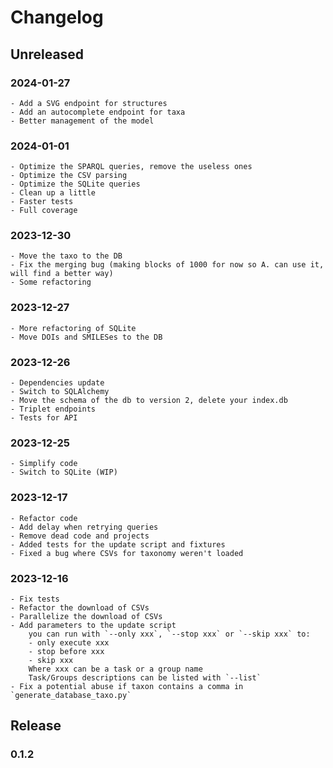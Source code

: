 # Changelog

## Unreleased

### 2024-01-27

    - Add a SVG endpoint for structures
    - Add an autocomplete endpoint for taxa
    - Better management of the model

### 2024-01-01

    - Optimize the SPARQL queries, remove the useless ones
    - Optimize the CSV parsing
    - Optimize the SQLite queries
    - Clean up a little
    - Faster tests
    - Full coverage

### 2023-12-30

    - Move the taxo to the DB
    - Fix the merging bug (making blocks of 1000 for now so A. can use it, will find a better way)
    - Some refactoring

### 2023-12-27

    - More refactoring of SQLite
    - Move DOIs and SMILESes to the DB

### 2023-12-26

    - Dependencies update
    - Switch to SQLAlchemy
    - Move the schema of the db to version 2, delete your index.db
    - Triplet endpoints
    - Tests for API

### 2023-12-25

    - Simplify code
    - Switch to SQLite (WIP)

### 2023-12-17

    - Refactor code
    - Add delay when retrying queries
    - Remove dead code and projects
    - Added tests for the update script and fixtures
    - Fixed a bug where CSVs for taxonomy weren't loaded

### 2023-12-16

    - Fix tests
    - Refactor the download of CSVs
    - Parallelize the download of CSVs
    - Add parameters to the update script
        you can run with `--only xxx`, `--stop xxx` or `--skip xxx` to:
        - only execute xxx
        - stop before xxx
        - skip xxx
        Where xxx can be a task or a group name
        Task/Groups descriptions can be listed with `--list`
    - Fix a potential abuse if taxon contains a comma in `generate_database_taxo.py`

## Release

### 0.1.2
